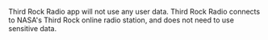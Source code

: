 Third Rock Radio app will not use any user data. Third Rock Radio connects to NASA's Third Rock online radio station, and does not need to use sensitive data.